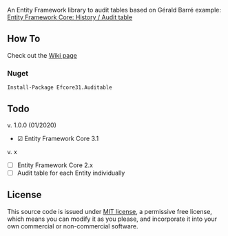 An Entity Framework library to audit tables based on Gérald Barré example: 
[Entity Framework Core: History / Audit table](https://www.meziantou.net/entity-framework-core-history-audit-table.htm)

## How To
Check out the [Wiki page](https://github.com/bunomonteiro/efcore.auditable/wiki/How-To)

### Nuget
    Install-Package Efcore31.Auditable

## Todo

v. 1.0.0 (01/2020)
- ☑ Entity Framework Core 3.1

v. x
- ☐ Entity Framework Core 2.x
- ☐ Audit table for each Entity individually

## License
This source code is issued under [MIT license][MIT], a permissive free license, which means you can modify it as you please, and incorporate it into your own commercial or non-commercial software.

[MIT]: <http://opensource.org/licenses/MIT>
